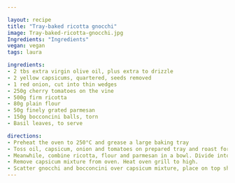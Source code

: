 ```yaml
---

layout: recipe
title: "Tray-baked ricotta gnocchi"
image: Tray-baked-ricotta-gnocchi.jpg
Ingredients: "Ingredients"
vegan: vegan
tags: laura

ingredients:
- 2 tbs extra virgin olive oil, plus extra to drizzle
- 2 yellow capsicums, quartered, seeds removed
- 1 red onion, cut into thin wedges
- 250g cherry tomatoes on the vine
- 500g firm ricotta
- 80g plain flour
- 50g finely grated parmesan
- 150g bocconcini balls, torn
- Basil leaves, to serve

directions:
- Preheat the oven to 250°C and grease a large baking tray
- Toss oil, capsicum, onion and tomatoes on prepared tray and roast for 8 minutes or until starting to colour.
- Meanwhile, combine ricotta, flour and parmesan in a bowl. Divide into 4 portions and roll each portion into a 2cm-thick log. With a floured knife, slice into 3cm pieces. In 2 batches, add gnocchi to a saucepan of boiling water and cook for 2-3 minutes or until gnocchi floats. Remove with a slotted spoon and set aside.
- Remove capsicum mixture from oven. Heat oven grill to high.
- Scatter gnocchi and bocconcini over capsicum mixture, place on top shelf of oven and grill, checking regularly, for 3 minutes or until golden. Scatter with basil and ground black pepper, and drizzle with extra oil to serve.
---
```

